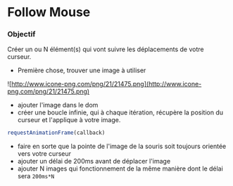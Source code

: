 # Follow Mouse

### Objectif
Créer un ou N élément(s) qui vont suivre les déplacements de votre curseur.

- Première chose, trouver une image à utiliser 

![http://www.icone-png.com/png/21/21475.png](http://www.icone-png.com/png/21/21475.png)

- ajouter l'image dans le dom
- créer une boucle infinie, qui à chaque itération, récupère la position du curseur et l'applique à votre image.

```javascript
requestAnimationFrame(callback)
```

- faire en sorte que la pointe de l'image de la souris soit toujours orientée vers votre curseur
- ajouter un délai de 200ms avant de déplacer l'image
- ajouter N images qui fonctionnement de la même manière dont le délai sera `200ms*N`
